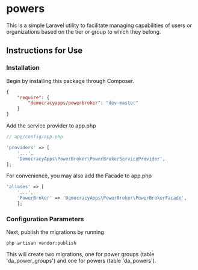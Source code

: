 # powers
This is a simple Laravel utility to facilitate managing capabilities of users or organizations based on 
the tier or group to which they belong.

## Instructions for Use

### Installation

Begin by installing this package through Composer.


```json
{
    "require": {
        "democracyapps/powerbroker": "dev-master"
    }
}
```

Add the service provider to app.php


```php
// app/config/app.php

'providers' => [
    '...',
    'DemocracyApps\PowerBroker\PowerBrokerServiceProvider',
];
```
For convenience, you may also add the Facade to app.php

```php
'aliases' => [
    '...',
    'PowerBroker' => 'DemocracyApps\PowerBroker\PowerBrokerFacade',
    ];
```

### Configuration Parameters

Next, publish the migrations by running

    php artisan vendor:publish

This will create two migrations, one for power groups (table 'da_power_groups') and one for powers (table 'da_powers').

